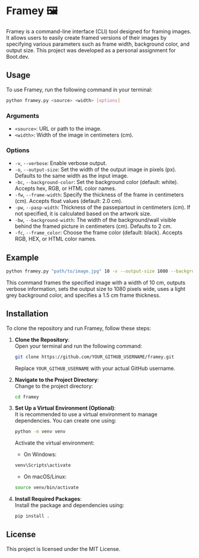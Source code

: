 # Framey 🖼️

Framey is a command-line interface (CLI) tool designed for framing images. It allows users to easily create framed versions of their images by specifying various parameters such as frame width, background color, and output size. This project was developed as a personal assignment for Boot.dev.

## Usage

To use Framey, run the following command in your terminal:

```bash
python framey.py <source> <width> [options]
```

### Arguments

-   `<source>`: URL or path to the image.
-   `<width>`: Width of the image in centimeters (cm).

### Options

-   `-v`, `--verbose`: Enable verbose output.
-   `-o`, `--output-size`: Set the width of the output image in pixels (px). Defaults to the same width as the input image.
-   `-bc`, `--background-color`: Set the background color (default: white). Accepts hex, RGB, or HTML color names.
-   `-fw`, `--frame-width`: Specify the thickness of the frame in centimeters (cm). Accepts float values (default: 2.0 cm).
-   `-pw`, `--pasp-width`: Thickness of the passepartout in centimeters (cm). If not specified, it is calculated based on the artwork size.
-   `-bw`, `--background-width`: The width of the background/wall visible behind the framed picture in centimeters (cm). Defaults to 2 cm.
-   `-fc`, `--frame_color`: Choose the frame color (default: black). Accepts RGB, HEX, or HTML color names.

## Example

```bash
python framey.py "path/to/image.jpg" 10 -v --output-size 1080 --background-color "#f0f0f0" -fw 1.5
```

This command frames the specified image with a width of 10 cm, outputs verbose information, sets the output size to 1080 pixels wide, uses a light grey background color, and specifies a 1.5 cm frame thickness.


## Installation

To clone the repository and run Framey, follow these steps:

1. **Clone the Repository**:  
   Open your terminal and run the following command:

   ```bash
   git clone https://github.com/YOUR_GITHUB_USERNAME/framey.git
   ```

   Replace `YOUR_GITHUB_USERNAME` with your actual GitHub username.

2. **Navigate to the Project Directory**:  
   Change to the project directory:

   ```bash
   cd framey
   ```

3. **Set Up a Virtual Environment (Optional)**:  
   It is recommended to use a virtual environment to manage dependencies. You can create one using:

   ```bash
   python -m venv venv
   ```

   Activate the virtual environment:

   - On Windows:

   ```bash
   venv\Scripts\activate
   ```

   - On macOS/Linux:

   ```bash
   source venv/bin/activate
   ```

4. **Install Required Packages**:  
   Install the package and dependencies using:

   ```bash
   pip install .
   ```


## License

This project is licensed under the MIT License.
